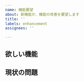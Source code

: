 ```yaml
---
name: 機能要望
about: 新機能か、機能の改善を要望します
title: ''
labels: enhancement
assignees: ''

---
```


<!---
    Please provide ALL the information below.
    If that is not possible, please use Discussions instead.
-->

## 欲しい機能
<!-- どのような機能が欲しいですか？手順ではなく、最終的に欲しいものを教えてください。 -->

## 現状の問題
<!-- どのような理由でその機能が欲しいですか？より良い解決策も検討できるように、問題をできるだけ詳しく教えてください。 -->
